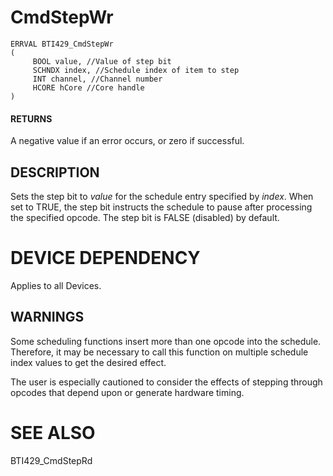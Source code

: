 # **CmdStepWr**

```
ERRVAL BTI429_CmdStepWr
(
     BOOL value, //Value of step bit
     SCHNDX index, //Schedule index of item to step
     INT channel, //Channel number
     HCORE hCore //Core handle
)
```
#### **RETURNS**

A negative value if an error occurs, or zero if successful.

## **DESCRIPTION**

Sets the step bit to *value* for the schedule entry specified by *index*. When set to TRUE, the step bit instructs the schedule to pause after processing the specified opcode. The step bit is FALSE (disabled) by default.

# **DEVICE DEPENDENCY**

Applies to all Devices.

## **WARNINGS**

Some scheduling functions insert more than one opcode into the schedule. Therefore, it may be necessary to call this function on multiple schedule index values to get the desired effect.

The user is especially cautioned to consider the effects of stepping through opcodes that depend upon or generate hardware timing.

# **SEE ALSO**

BTI429\_CmdStepRd
